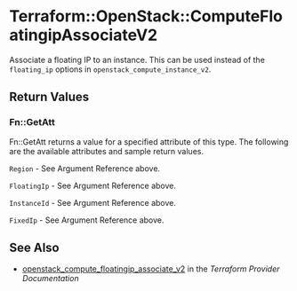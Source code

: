 # Terraform::OpenStack::ComputeFloatingipAssociateV2

Associate a floating IP to an instance. This can be used instead of the
`floating_ip` options in `openstack_compute_instance_v2`.

## Return Values

### Fn::GetAtt

Fn::GetAtt returns a value for a specified attribute of this type. The following are the available attributes and sample return values.

`Region` - See Argument Reference above.

`FloatingIp` - See Argument Reference above.

`InstanceId` - See Argument Reference above.

`FixedIp` - See Argument Reference above.

## See Also

* [openstack_compute_floatingip_associate_v2](https://www.terraform.io/docs/providers/openstack/r/compute_floatingip_associate_v2.html) in the _Terraform Provider Documentation_